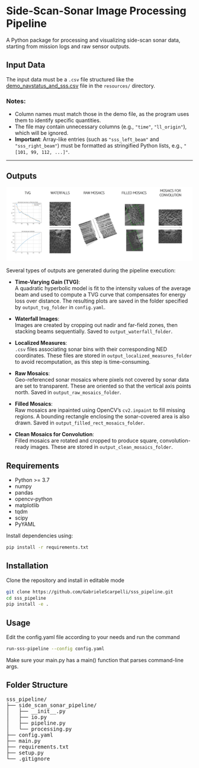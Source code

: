 # Side-Scan-Sonar Image Processing Pipeline

A Python package for processing and visualizing side-scan sonar data, starting from mission logs and raw sensor outputs.

## Input Data

The input data must be a `.csv` file structured like the [demo_navstatus_and_sss.csv](resources/demo_navstatus_and_sss.csv) file in the `resources/` directory.

### Notes:
- Column names must match those in the demo file, as the program uses them to identify specific quantities.
- The file may contain unnecessary columns (e.g., `"time"`, `"ll_origin"`), which will be ignored.
- **Important**: Array-like entries (such as `"sss_left_beam"` and `"sss_right_beam"`) must be formatted as stringified Python lists, e.g., `"[101, 99, 112, ...]"`.

---

## Outputs

![Example Outputs](resources/demo_outputs.png)

Several types of outputs are generated during the pipeline execution:

- **Time-Varying Gain (TVG)**:  
  A quadratic hyperbolic model is fit to the intensity values of the average beam and used to compute a TVG curve that compensates for energy loss over distance. The resulting plots are saved in the folder specified by `output_tvg_folder` in `config.yaml`.

- **Waterfall Images**:  
  Images are created by cropping out nadir and far-field zones, then stacking beams sequentially. Saved to `output_waterfall_folder`.

- **Localized Measures**:  
  `.csv` files associating sonar bins with their corresponding NED coordinates. These files are stored in `output_localized_measures_folder` to avoid recomputation, as this step is time-consuming.

- **Raw Mosaics**:  
  Geo-referenced sonar mosaics where pixels not covered by sonar data are set to transparent. These are oriented so that the vertical axis points north. Saved in `output_raw_mosaics_folder`.

- **Filled Mosaics**:  
  Raw mosaics are inpainted using OpenCV’s `cv2.inpaint` to fill missing regions. A bounding rectangle enclosing the sonar-covered area is also drawn. Saved in `output_filled_rect_mosaics_folder`.

- **Clean Mosaics for Convolution**:  
  Filled mosaics are rotated and cropped to produce square, convolution-ready images. These are stored in `output_clean_mosaics_folder`.


## Requirements

- Python >= 3.7
- numpy
- pandas
- opencv-python
- matplotlib
- tqdm
- scipy
- PyYAML

Install dependencies using:

```bash
pip install -r requirements.txt
```

## Installation

Clone the repository and install in editable mode

```bash
git clone https://github.com/GabrieleScarpelli/sss_pipeline.git
cd sss_pipeline
pip install -e .
```

## Usage

Edit the config.yaml file according to your needs and run the command

```bash
run-sss-pipeline --config config.yaml
```
Make sure your main.py has a main() function that parses command-line args.

## Folder Structure

<pre>
sss_pipeline/
├── side_scan_sonar_pipeline/
│   ├── __init__.py
│   ├── io.py
│   ├── pipeline.py
│   └── processing.py
├── config.yaml
├── main.py
├── requirements.txt
├── setup.py
└── .gitignore
</pre>
